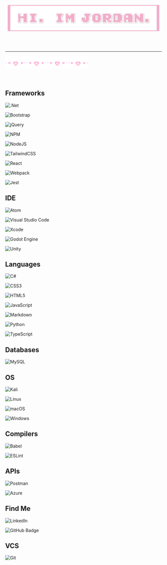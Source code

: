 <p align="center">
<img src="https://github.com/modJordan/modJordan/blob/main/Hi.png" text-align="center" padding="30px">
</p>
<br>
<br>

<div>
<hr><img src="https://github.com/modJordan/modJordan/blob/main/heart_div.png" text-align="center"><img src="https://github.com/modJordan/modJordan/blob/main/heart_div.png" text-align="center"><img src="https://github.com/modJordan/modJordan/blob/main/heart_div.png" text-align="center"><img src="https://github.com/modJordan/modJordan/blob/main/heart_div.png" text-align="center">
</div>

<br>
<br>



## Frameworks

![.Net](https://img.shields.io/badge/.NET-5C2D91?style=plastic&logo=.net&logoColor=white)

![Bootstrap](https://img.shields.io/badge/bootstrap-%238511FA.svg?style=plastic&logo=bootstrap&logoColor=white)

![jQuery](https://img.shields.io/badge/jquery-%230769AD.svg?style=plastic&logo=jquery&logoColor=white)

![NPM](https://img.shields.io/badge/NPM-%23CB3837.svg?style=plastic&logo=npm&logoColor=white)

![NodeJS](https://img.shields.io/badge/node.js-6DA55F?style=plastic&logo=node.js&logoColor=white)

![TailwindCSS](https://img.shields.io/badge/tailwindcss-%2338B2AC.svg?style=plastic&logo=tailwind-css&logoColor=white)

![React](https://img.shields.io/badge/react-%2320232a.svg?style=plastic&logo=react&logoColor=%2361DAFB)

![Webpack](https://img.shields.io/badge/webpack-%238DD6F9.svg?style=plastic&logo=webpack&logoColor=black)

![Jest](https://img.shields.io/badge/-jest-%23C21325?style=plastic&logo=jest&logoColor=white)
## IDE


![Atom](https://img.shields.io/badge/Atom-%2366595C.svg?style=plastic&logo=atom&logoColor=white)

![Visual Studio Code](https://img.shields.io/badge/Visual%20Studio%20Code-0078d7.svg?style=plastic&logo=visual-studio-code&logoColor=white)

![Xcode](https://img.shields.io/badge/Xcode-007ACC?style=plastic&logo=Xcode&logoColor=white)

![Godot Engine](https://img.shields.io/badge/GODOT-%23FFFFFF.svg?style=plastic&logo=godot-engine)

![Unity](https://img.shields.io/badge/unity-%23000000.svg?style=plastic&logo=unity&logoColor=white)

## Languages

![C#](https://img.shields.io/badge/c%23-%23239120.svg?style=plastic&logo=c-sharp&logoColor=white)

![CSS3](https://img.shields.io/badge/css3-%231572B6.svg?style=plastic&logo=css3&logoColor=white)

![HTML5](https://img.shields.io/badge/html5-%23E34F26.svg?style=plastic&logo=html5&logoColor=white)

![JavaScript](https://img.shields.io/badge/javascript-%23323330.svg?style=plastic&logo=javascript&logoColor=%23F7DF1E)

![Markdown](https://img.shields.io/badge/markdown-%23000000.svg?style=plastic&logo=markdown&logoColor=white)

![Python](https://img.shields.io/badge/python-3670A0?style=plastic&logo=python&logoColor=ffdd54)

![TypeScript](https://img.shields.io/badge/typescript-%23007ACC.svg?style=plastic&logo=typescript&logoColor=white)

## Databases 

![MySQL](https://img.shields.io/badge/mysql-%2300f.svg?style=plastic&logo=mysql&logoColor=white)

## OS

![Kali](https://img.shields.io/badge/Kali-268BEE?style=plastic&logo=kalilinux&logoColor=white)

![Linux](https://img.shields.io/badge/Linux-FCC624?style=plastic&logo=linux&logoColor=black)

![macOS](https://img.shields.io/badge/mac%20os-000000?style=plastic&logo=macos&logoColor=F0F0F0)

![Windows](https://img.shields.io/badge/Windows-0078D6?style=plastic&logo=windows&logoColor=white)

## Compilers

![Babel](https://img.shields.io/badge/Babel-F9DC3e?style=plastic&logo=babel&logoColor=black)

![ESLint](https://img.shields.io/badge/ESLint-4B3263?style=plastic&logo=eslint&logoColor=white)

## APIs

![Postman](https://img.shields.io/badge/Postman-FF6C37?style=plastic&logo=postman&logoColor=white)

![Azure](https://img.shields.io/badge/azure-%230072C6.svg?style=plastic&logo=microsoftazure&logoColor=white)

## Find Me

![LinkedIn](https://img.shields.io/badge/linkedin-%230077B5.svg?style=plastic&logo=linkedin&logoColor=white)

![GitHub Badge](https://img.shields.io/badge/GitHub-181717?logo=github&logoColor=fff&style=plastic)

## VCS

![Git](https://img.shields.io/badge/git-%23F05033.svg?style=plastic&logo=git&logoColor=white)
